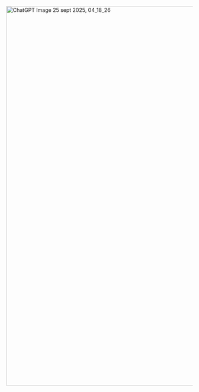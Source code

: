 <img width="1024" height="1024" alt="ChatGPT Image 25 sept  2025, 04_18_26" src="https://github.com/user-attachments/assets/2e2ccaee-a1b5-4d9a-b302-6e8f8d942625" />

